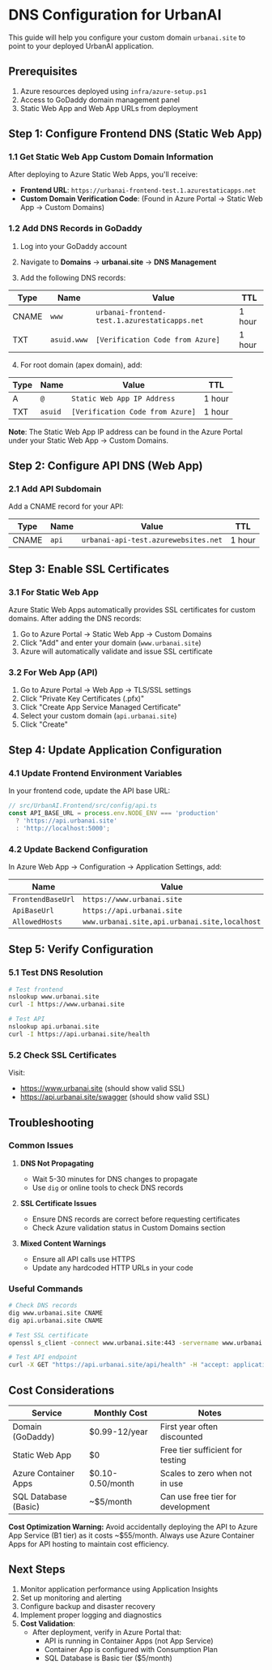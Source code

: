# DNS Configuration for UrbanAI

This guide will help you configure your custom domain `urbanai.site` to point to your deployed UrbanAI application.

## Prerequisites

1. Azure resources deployed using `infra/azure-setup.ps1`
2. Access to GoDaddy domain management panel
3. Static Web App and Web App URLs from deployment

## Step 1: Configure Frontend DNS (Static Web App)

### 1.1 Get Static Web App Custom Domain Information

After deploying to Azure Static Web Apps, you'll receive:
- **Frontend URL**: `https://urbanai-frontend-test.1.azurestaticapps.net`
- **Custom Domain Verification Code**: (Found in Azure Portal → Static Web App → Custom Domains)

### 1.2 Add DNS Records in GoDaddy

1. Log into your GoDaddy account
2. Navigate to **Domains** → **urbanai.site** → **DNS Management**

3. Add the following DNS records:

| Type | Name | Value | TTL |
|------|------|-------|-----|
| CNAME | `www` | `urbanai-frontend-test.1.azurestaticapps.net` | 1 hour |
| TXT | `asuid.www` | `[Verification Code from Azure]` | 1 hour |

4. For root domain (apex domain), add:

| Type | Name | Value | TTL |
|------|------|-------|-----|
| A | `@` | `Static Web App IP Address` | 1 hour |
| TXT | `asuid` | `[Verification Code from Azure]` | 1 hour |

**Note**: The Static Web App IP address can be found in the Azure Portal under your Static Web App → Custom Domains.

## Step 2: Configure API DNS (Web App)

### 2.1 Add API Subdomain

Add a CNAME record for your API:

| Type | Name | Value | TTL |
|------|------|-------|-----|
| CNAME | `api` | `urbanai-api-test.azurewebsites.net` | 1 hour |

## Step 3: Enable SSL Certificates

### 3.1 For Static Web App

Azure Static Web Apps automatically provides SSL certificates for custom domains. After adding the DNS records:

1. Go to Azure Portal → Static Web App → Custom Domains
2. Click "Add" and enter your domain (`www.urbanai.site`)
3. Azure will automatically validate and issue SSL certificate

### 3.2 For Web App (API)

1. Go to Azure Portal → Web App → TLS/SSL settings
2. Click "Private Key Certificates (.pfx)"
3. Click "Create App Service Managed Certificate"
4. Select your custom domain (`api.urbanai.site`)
5. Click "Create"

## Step 4: Update Application Configuration

### 4.1 Update Frontend Environment Variables

In your frontend code, update the API base URL:

```typescript
// src/UrbanAI.Frontend/src/config/api.ts
const API_BASE_URL = process.env.NODE_ENV === 'production' 
  ? 'https://api.urbanai.site' 
  : 'http://localhost:5000';
```

### 4.2 Update Backend Configuration

In Azure Web App → Configuration → Application Settings, add:

| Name | Value |
|------|-------|
| `FrontendBaseUrl` | `https://www.urbanai.site` |
| `ApiBaseUrl` | `https://api.urbanai.site` |
| `AllowedHosts` | `www.urbanai.site,api.urbanai.site,localhost` |

## Step 5: Verify Configuration

### 5.1 Test DNS Resolution

```bash
# Test frontend
nslookup www.urbanai.site
curl -I https://www.urbanai.site

# Test API
nslookup api.urbanai.site
curl -I https://api.urbanai.site/health
```

### 5.2 Check SSL Certificates

Visit:
- https://www.urbanai.site (should show valid SSL)
- https://api.urbanai.site/swagger (should show valid SSL)

## Troubleshooting

### Common Issues

1. **DNS Not Propagating**
   - Wait 5-30 minutes for DNS changes to propagate
   - Use `dig` or online tools to check DNS records

2. **SSL Certificate Issues**
   - Ensure DNS records are correct before requesting certificates
   - Check Azure validation status in Custom Domains section

3. **Mixed Content Warnings**
   - Ensure all API calls use HTTPS
   - Update any hardcoded HTTP URLs in your code

### Useful Commands

```bash
# Check DNS records
dig www.urbanai.site CNAME
dig api.urbanai.site CNAME

# Test SSL certificate
openssl s_client -connect www.urbanai.site:443 -servername www.urbanai.site

# Test API endpoint
curl -X GET "https://api.urbanai.site/api/health" -H "accept: application/json"
```

## Cost Considerations

| Service | Monthly Cost | Notes |
|---------|--------------|-------|
| Domain (GoDaddy) | $0.99-12/year | First year often discounted |
| Static Web App | $0 | Free tier sufficient for testing |
| Azure Container Apps | $0.10-0.50/month | Scales to zero when not in use |
| SQL Database (Basic) | ~$5/month | Can use free tier for development |

**Cost Optimization Warning:** 
Avoid accidentally deploying the API to Azure App Service (B1 tier) as it costs ~$55/month. 
Always use Azure Container Apps for API hosting to maintain cost efficiency.

## Next Steps

1. Monitor application performance using Application Insights
2. Set up monitoring and alerting
3. Configure backup and disaster recovery
4. Implement proper logging and diagnostics
5. **Cost Validation**:
   - After deployment, verify in Azure Portal that:
     - API is running in Container Apps (not App Service)
     - Container App is configured with Consumption Plan
     - SQL Database is Basic tier ($5/month)
